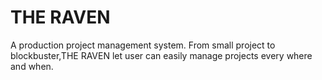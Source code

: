 # THE RAVEN

A production project management system.
From small project to blockbuster,THE RAVEN let user can easily manage projects
every where and when.



